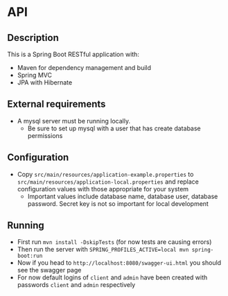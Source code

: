 # API
## Description
This is a Spring Boot RESTful application with:
- Maven for dependency management and build
- Spring MVC
- JPA with Hibernate

## External requirements
- A mysql server must be running locally.
    - Be sure to set up mysql with a user that has create database permissions

## Configuration
- Copy `src/main/resources/application-example.properties` to `src/main/resources/application-local.properties` and replace configuration values with those appropriate for your system
    - Important values include database name, database user, database password. Secret key is not so important for local development

## Running
- First run `mvn install -DskipTests` (for now tests are causing errors)
- Then run the server with `SPRING_PROFILES_ACTIVE=local mvn spring-boot:run`
- Now if you head to `http://localhost:8080/swagger-ui.html` you should see the swagger page
- For now default logins of `client` and `admin` have been created with passwords `client` and `admin` respectively   
